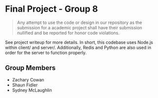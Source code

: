 # Final Project - Group 8

> Any attempt to use the code or design in our repository as the submission for a academic project shall have their submission nullified and be reported for honor code violations.

See project writeup for more details. In short, this codebase uses Node.js within client/ and server/. Additionally, Redis and Python are also used in order for the server to function properly. 

## Group Members

- Zachary Cowan
- Shaun Fidler
- Sydney McLaughlin
